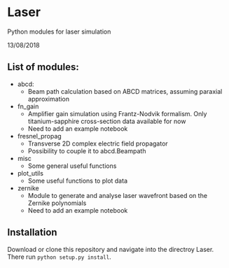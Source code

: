 # Laser
Python modules for laser simulation

13/08/2018

## List of modules:

- abcd:
  - Beam path calculation based on ABCD matrices, assuming paraxial approximation
- fn_gain
  - Amplifier gain simulation using Frantz-Nodvik formalism. Only titanium-sapphire cross-section data available for now
  - Need to add an example notebook
- fresnel_propag
  - Transverse 2D complex electric field propagator
  - Possibility to couple it to abcd.Beampath
- misc
  - Some general useful functions
- plot_utils
  - Some useful functions to plot data
- zernike
  - Module to generate and analyse laser wavefront based on the Zernike polynomials
  - Need to add an example notebook

## Installation

Download or clone this repository and navigate into the directroy Laser. There run 
`python setup.py install`.
